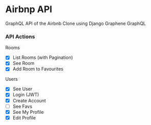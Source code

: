 # Airbnp API

GraphQL API of the Airbnb Clone using Django Graphene GraphQL

### API Actions

Rooms

- [x] List Rooms (with Pagination)
- [x] See Room
- [x] Add Room to Favourites

Users

- [x] See User
- [x] Login (JWT)
- [x] Create Account
- [ ] See Favs
- [x] See My Profile
- [x] Edit Profile
